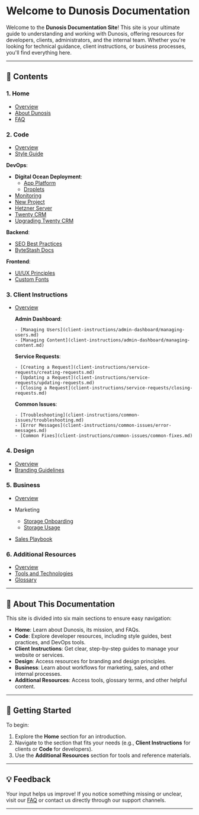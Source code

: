 # Welcome to Dunosis Documentation

Welcome to the **Dunosis Documentation Site**! This site is your ultimate guide to understanding and working with Dunosis, offering resources for developers, clients, administrators, and the internal team. Whether you're looking for technical guidance, client instructions, or business processes, you'll find everything here.

---

## 📖 Contents

### 1. Home
- [Overview](index.md)
- [About Dunosis](home/about.md)
- [FAQ](home/faq.md)

### 2. Code
- [Overview](code/code-overview.md)
- [Style Guide](code/style-guide.md)

**DevOps**:

- **Digital Ocean Deployment**:
    - [App Platform](code/devops/digital-ocean/app-platform.md)
    - [Droplets](code/devops/digital-ocean/droplets.md)
- [Monitoring](code/devops/monitoring.md)
- [New Project](code/devops/new-project-repo.md)
- [Hetzner Server](code/devops/hetzner.md)
- [Twenty CRM](code/devops/twenty-crm.md)
- [Upgrading Twenty CRM](code/devops/twenty-upgrade.md)

**Backend**:

- [SEO Best Practices](code/backend/seo.md)
- [ByteStash Docs](code/backend/bytestash.md)

**Frontend**:

- [UI/UX Principles](code/frontend/ui-ux.md)
- [Custom Fonts](code/frontend/custom-fonts.md)

### 3. Client Instructions
- [Overview](client-instructions/client-instructions-overview.md)

    **Admin Dashboard**:

      - [Managing Users](client-instructions/admin-dashboard/managing-users.md)
      - [Managing Content](client-instructions/admin-dashboard/managing-content.md)

    **Service Requests**:

      - [Creating a Request](client-instructions/service-requests/creating-requests.md)
      - [Updating a Request](client-instructions/service-requests/updating-requests.md)
      - [Closing a Request](client-instructions/service-requests/closing-requests.md)

    **Common Issues**:

      - [Troubleshooting](client-instructions/common-issues/troubleshooting.md)
      - [Error Messages](client-instructions/common-issues/error-messages.md)
      - [Common Fixes](client-instructions/common-issues/common-fixes.md)

### 4. Design
- [Overview](design/design-overview.md)
- [Branding Guidelines](design/branding-guidelines.md)

### 5. Business
- [Overview](business/business-overview.md)
- Marketing
    - [Storage Onboarding](business/marketing/cloud-storage-onboarding.md)
    - [Storage Usage](business/marketing/cloud-storage-usage.md)

- [Sales Playbook](business/sales.md)

### 6. Additional Resources
- [Overview](resources/resources-overview.md)
- [Tools and Technologies](resources/tools-and-technologies.md)
- [Glossary](resources/glossary.md)


---

## 🎯 About This Documentation

This site is divided into six main sections to ensure easy navigation:

- **Home**: Learn about Dunosis, its mission, and FAQs.
- **Code**: Explore developer resources, including style guides, best practices, and DevOps tools.
- **Client Instructions**: Get clear, step-by-step guides to manage your website or services.
- **Design**: Access resources for branding and design principles.
- **Business**: Learn about workflows for marketing, sales, and other internal processes.
- **Additional Resources**: Access tools, glossary terms, and other helpful content.

---

## 🚀 Getting Started

To begin:

1. Explore the **Home** section for an introduction.
2. Navigate to the section that fits your needs (e.g., **Client Instructions** for clients or **Code** for developers).
3. Use the **Additional Resources** section for tools and reference materials.

---

## 💡 Feedback

Your input helps us improve! If you notice something missing or unclear, visit our [FAQ](home/faq.md) or contact us directly through our support channels.

---